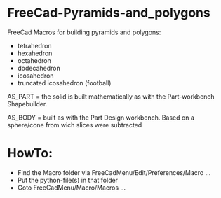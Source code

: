 # FreeCad-Pyramids-and_polygons
FreeCad Macros for building pyramids 
and polygons:
- tetrahedron
- hexahedron
- octahedron
- dodecahedron
- icosahedron
- truncated icosahedron (football)

AS_PART = the solid is built mathematically as with the Part-workbench Shapebuilder.

AS_BODY = built as with the Part Design workbench. Based on a sphere/cone from wich slices were subtracted

# HowTo:
- Find the Macro folder via FreeCadMenu/Edit/Preferences/Macro ...
- Put the python-file(s) in that folder
- Goto FreeCadMenu/Macro/Macros ...
